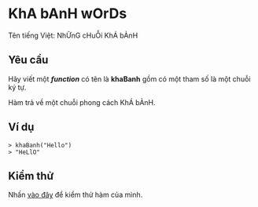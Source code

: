 # KhA bAnH wOrDs
Tên tiếng Việt: NhỮnG cHuỖi KhÁ bẢnH
  
## Yêu cầu  
Hãy viết một ***function*** có tên là **khaBanh** gồm có một tham số là một chuỗi ký tự.

Hàm trả về một chuỗi phong cách KhÁ bẢnH.

## Ví dụ  
```  
> khaBanh("Hello")
> "HeLlO"
```  
  
## Kiểm thử  
Nhấn [vào đây](https://repl.it/@rknguyen/KhA-bAnH-wOrDs) để kiểm thử hàm của mình.
